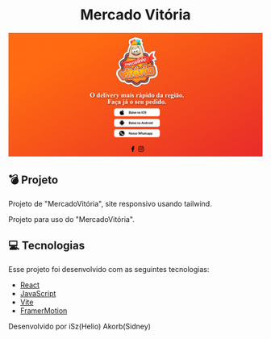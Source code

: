 <h1 align="center">Mercado Vitória</h1>

<p align="center">
    <img alt="Mercado Vitoria Site" src="/public/mercadovitoria.png">
</p>

## 💣 Projeto

Projeto de "MercadoVitória", site responsivo usando tailwind.

Projeto para uso do "MercadoVitória".

## 💻 Tecnologias

Esse projeto foi desenvolvido com as seguintes tecnologias:

- [React](https://reactjs.org)
- [JavaScript](https://developer.mozilla.org/pt-BR/docs/Web/JavaScript)
- [Vite](https://vitejs.dev)
- [FramerMotion](https://framer.com/motion/)

Desenvolvido por iSz(Helio) Akorb(Sidney)

